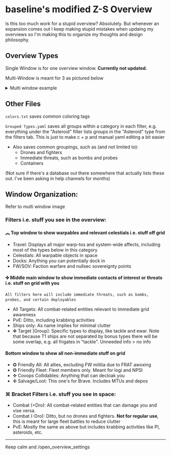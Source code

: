 # baseline's modified Z-S Overview

Is this too much work for a stupid overview? Absolutely. But whenever an expansion comes out I keep making stupid mistakes when updaing my overviews so I'm making this to organize my thoughts and design philosophy.

## Overview Types

Single Window is for one overview window. **Currently not updated.**

Multi-Window is meant for 3 as pictured below
<details>
  <summary>Multi window example</summary>

  ![multi window](images/Multi_Window.png)
</details>


## Other Files

`colors.txt` saves common coloring tags

`Grouped Types.yaml` saves all groups within a category in each filter, e.g. everything under the "Asteroid" filter lists groups in the "Asteroid" type from the filters tab. This is just to make c + p and manual yaml editing a bit easier

* Also saves common groupings, such as (and not limited to):
  * Drones and fighters
  * Immediate threats, such as bombs and probes
  * Containers

(Not sure if there's a database out there somewhere that actually lists these out. I've been asking in help channels for months)


## Window Organization:

Refer to multi window image

### Filters i.e. stuff you see in the overview:

#### ︽ Top window to show warpables and relevant celestials i.e. stuff off grid

* Travel: Displays all major warp-tos and system-wide affects, including most of the types below in this category
* Celestials: All warpable objects in space
* Docks: Anything you can potentially dock in
* FW/SOV: Faction warfare and nullsec sovereignty points

#### ✜ Middle main window to show immediate contacts of interest or threats i.e. stuff on grid with you

    All filters here will include immediate threats, such as bombs, probes, and certain deployables

* All Targets: All combat-related entities relevant to immediate grid awareness
* PvE: Ditto, including krabbing activities
* Ships only: As name implies for minimal clutter
* ✥ Target [Group]: Specific types to display, like tackle and ewar. Note that because T1 ships are not separated by bonus types there will be some overlap, e.g. all frigates in "tackle". Unneeded info > no info

#### Bottom window to show all non-immediate stuff on grid

* ✪ Friendly All: All allies, excluding FW militia due to FRAT awoxing
* ✪ Friendly Fleet: Fleet members only. Meant for logi and NPSI
* ✜ Covops Collidables: Anything that can decloak you
* ✜ Salvage/Loot: This one's for Brave. Includes MTUs and depos

### ⌘ Bracket Filters i.e. stuff you see in space:

* Combat (+Dro): All combat-related entities that can damage you and vise versa.
* Combat (-Dro): Ditto, but no drones and fighters. **Not for regular use**, this is meant for large fleet battles to reduce clutter
* PvE: Mostly the same as above but includes krabbing activities like PI, asteroids, etc.

---

Keep calm and /open_overview_settings